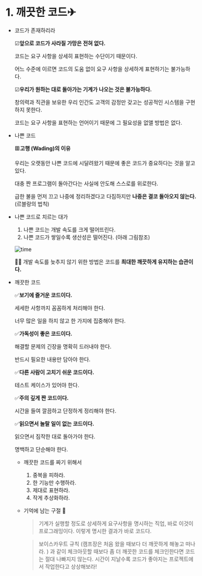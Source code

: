 # 1. 깨끗한 코드✈

- 코드가 존재하리라

    ☑**앞으로 코드가 사라질 가망은 전혀 없다.**

     코드는 요구 사항을 상세히 표현하는 수단이기 때문이다.

     어느 수준에 이르면 코드의 도움 없이 요구 사항을 상세하게 표현하기는 불가능하다.

    ☑**우리가 원하는 대로 돌아가는 기계가 나오는 것은 불가능하다.**

     창의력과 직관을 보유한 우리 인간도 고객의 감정만 갖고는 성공적인 시스템을 구현하지 못한다.

    코드는 요구 사항을 표현하는 언어이기 때문에 그 필요성을 없앨 방법은 없다.

- 나쁜 코드

    🟥**고행 (Wading)의 이유**

    우리는 오랫동안 나쁜 코드에 시달려왔기 때문에 좋은 코드가 중요하다는 것을 알고 있다.

    대충 짠 프로그램이 돌아간다는 사실에 안도해 스스로를 위로한다. 

    급한 불을 먼저 끄고 나중에 정리하겠다고 다짐하지만 **나중은 결코 돌아오지 않는다.** (르블랑의 법칙)

- 나쁜 코드로 치르는 대가
    1. 나쁜 코드는 개발 속도를 크게 떨어뜨린다.
    2. 나쁜 코드가 쌓일수록 생산성은 떨어진다. (아래 그림참조)

   ![time](https://user-images.githubusercontent.com/54364763/125192074-ce506a80-e280-11eb-847a-4a524f100ac7.png)


    👩‍💻 개발 속도를 늦추지 않기 위한 방법은 코드를 **최대한 깨끗하게 유지하는 습관이다.** 

- 깨끗한 코드

    ✅**보기에 즐거운 코드이다.** 

     세세한 사항까지 꼼꼼하게 처리해야 한다.

     너무 많은 일을 하지 않고 한 가지에 집중해야 한다.

    ✅**가독성이 좋은 코드이다.**

     해결할 문제의 긴장을 명확히 드러내야 한다. 

     반드시 필요한 내용만 담아야 한다. 

    ✅**다른 사람이 고치기 쉬운 코드이다.** 

     테스트 케이스가 있어야 한다. 

    ✅**주의 깊게 짠 코드이다.**

     시간을 들여 깔끔하고 단정하게 정리해야 한다. 

    ✅**읽으면서 놀랄 일이 없는 코드이다.**

     읽으면서 짐작한 대로 돌아가야 한다. 

     명백하고 단순해야 한다. 

    - 깨끗한 코드를 짜기 위해서
        1. 중복을 피하라.
        2. 한 기능만 수행하라.
        3. 제대로 표현하라.
        4. 작게 추상화하라.

    - 기억에 남는 구절 📖

        > 기계가 실행할 정도로 상세하게 요구사항을 명시하는 직업, 바로 이것이 프로그래밍이다. 이렇게 명시한 결과가 바로 코드다.

        > 보이스카우트 규칙 (캠프장은 처음 왔을 때보다 더 깨끗하게 해놓고 떠나라. ) 과 같이 체크아웃할 때보다 좀 더 깨끗한 코드를 체크인한다면 코드는 절대 나빠지지 않는다. 시간이 지날수록 코드가 좋아지는 프로젝트에서 작업한다고 상상해보라!
